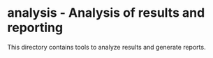 # analysis - Analysis of results and reporting

This directory contains tools to analyze results and generate reports.

